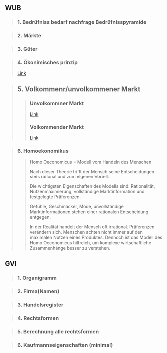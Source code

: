 ## WUB
>### 1. Bedrüfniss bedarf nachfrage Bedrüfnisspyramide

>### 2. Märkte

>### 3. Güter

> ### 4.  Ökonimisches prinzip
> [Link](https://simpleclub.com/lessons/kaufmann-frau-im-einzelhandel-verkauferin-okonomisches-prinzip#:~:text=und%20Extremumprinzip%20unterschieden.-,Definition,f%C3%BCr%20die%20Gewinnmaximierung%20von%20Unternehmen.)

> ## 5. Volkommenr/unvolkommener Markt
   >> ###  Unvolkommner Markt 
>> [Link](https://www.bpb.de/kurz-knapp/lexika/lexikon-der-wirtschaft/20934/unvollkommener-markt/)
>>###   Volkommender Markt
   >> [Link](https://www.bpb.de/kurz-knapp/lexika/lexikon-der-wirtschaft/21070/vollkommener-markt/)

>### 6. Homoekonomikus
   >> Homo Oeconomicus = Modell vom Handeln des Menschen
   >>
   >> Nach dieser Theorie trifft der Mensch seine Entscheidungen stets rational und zum eigenen Vorteil.
   >>
   >>  Die wichtigsten Eigenschaften des Modells sind: Rationalität, Nutzenmaximierung, vollständige Marktinformation und festgelegte Präferenzen.
   >>
   >> Gefühle, Geschmäcker, Mode, unvollständige Marktinformationen stehen einer rationalen Entscheidung entgegen.
   >>
   >> In der Realität handelt der Mensch oft irrational. Präferenzen verändern sich.
   >> Menschen achten nicht immer auf den maximalen Nutzen eines Produktes.
   >> Dennoch ist das Modell des Homo Oeconomicus hilfreich, um komplexe wirtschaftliche Zusammenhänge besser zu verstehen.


## GVI
> ### 1. Organigramm

> ### 2. Firma(Namen)

>### 3. Handelsregister

> ### 4. Rechtsformen

> ### 5. Berechnung alle rechtsformen

> ### 6. Kaufmannseigenschaften (minimal)